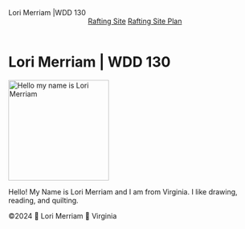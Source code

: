 <!DOCTYPE html>
<html lang="en-US">
    <head>
        <meta charset="utf-8">
        <meta name="viewpoint" content="width=device-width,intial-scale=1.0"
        <title>Lori Merriam |WDD 130</title>
    </head>
    <body>
        <header>
            <nav>
                <a href="#"Home</a>
                <a href="wwr/">Rafting Site</a>
                <a href="wwr/site-plan-rafting.html">Rafting Site Plan</a>
            </nav>
        </header>
        <main>
            <h1>Lori Merriam | WDD 130</h1>
            <img src="images/profile.jpg" alt="Hello my name is Lori Merriam" width="200">
            <p>Hello! My Name is Lori Merriam and I am from Virginia.  I like drawing, reading, and quilting.</p>
        </main>
        <footer>
            <p>©️2024 🧵 Lori Merriam 🧵 Virginia </p>
        </footer>
    </body>
</html>
